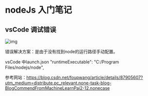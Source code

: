 # nodeJs 入门笔记

## vsCode 调试错误

![img](file:///C:\Users\Administrator\AppData\Roaming\Tencent\Users\757114760\QQ\WinTemp\RichOle\EX(}2~A}O)1S}EO%SBI1JA6.png)

错误解决方案：是由于没有找到node的运行路径手动配置。

vsCode 中launch.json  "runtimeExecutable": "C:/Program Files/nodejs/node",

参考网站：https://blog.csdn.net/foupwang/article/details/87905607?utm_medium=distribute.pc_relevant.none-task-blog-BlogCommendFromMachineLearnPai2-12.nonecase